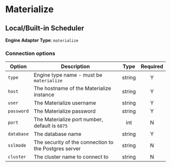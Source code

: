 # Materialize

## Local/Built-in Scheduler
**Engine Adapter Type**: `materialize`

### Connection options

| Option            | Description                                                                     | Type   | Required |
|-------------------|---------------------------------------------------------------------------------|:------:|:--------:|
| `type`            | Engine type name - must be `materialize`                                        | string | Y        |
| `host`            | The hostname of the Materialize instance                                        | string | Y        |
| `user`            | The Materialize username                                                        | string | Y        |
| `password`        | The Materialize password                                                        | string | Y        |
| `port`            | The Materialize port number, default is `6875`                                  | int    | N        |
| `database`        | The database name                                                               | string | Y        |
| `sslmode`         | The security of the connection to the Postgres server                           | string | N        |
| `cluster`         | The cluster name to connect to                                                  | string | N        |
